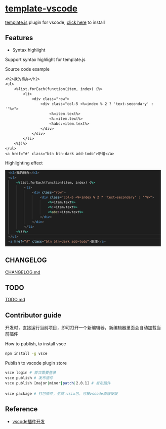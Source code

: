 # [template-vscode](https://github.com/yanhaijing/template-vscode)

[template.js](https://github.com/yanhaijing/template.js) plugin for vscode, [click here](https://marketplace.visualstudio.com/items?itemName=yanhaijing1234.templatejs) to install

## Features

- Syntax highlight

Support syntax highlight for template.js

Source code example

```
<h2>我的待办</h2>
<ul>
    <%list.forEach(function(item, index) {%>
        <li>
            <div class="row">
                <div class="col-5 <%=index % 2 ? 'text-secondary' : ''%>">
                    <%=item.text%>
                    <%:=item.text%>
                    <%abc:=item.text%>
                </div>
            </div>
        </li>
    <%})%>
</ul>
<a href="#" class="btn btn-dark add-todo">新增</a>
```

Highlighting effect

![](./img/demo.png)

## CHANGELOG
[CHANGELOG.md](https://github.com/yanhaijing/template-vscode/blob/master/CHANGELOG.md)

## TODO
[TODO.md](https://github.com/yanhaijing/template-vscode/blob/master/TODO.md)

## Contributor guide
开发时，直接运行当前项目，即可打开一个新编辑器，新编辑器里面会自动加载当前插件

How to publish, to install vsce

```bash
npm install -g vsce
```

Publish to vscode plugin store

```bash
vsce login # 首次需要登录
vsce publish # 发布插件
vsce publish [major|minor|patch|2.0.1] # 发布插件

vsce package # 打包插件，生成.vsix包，可被vscode直接安装
```

## Reference

- [vscode插件开发](https://liiked.github.io/VS-Code-Extension-Doc-ZH/#/)